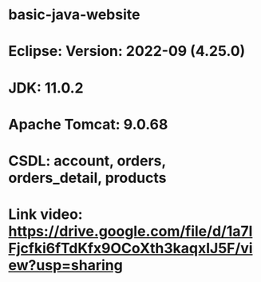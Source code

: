 # basic-java-website
# Eclipse: Version: 2022-09 (4.25.0)
# JDK: 11.0.2
# Apache Tomcat: 9.0.68
# CSDL: account, orders, orders_detail, products
# Link video: https://drive.google.com/file/d/1a7lFjcfki6fTdKfx9OCoXth3kaqxIJ5F/view?usp=sharing
